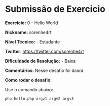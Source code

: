 # Submissão de Exercicio

**Exercicio:** 0 - Hello World

**Nickname:** sorenhe4rt

**Nível Técnico:** - Estudante

**Twitter**: https://twitter.com/sorenhe4rt

**Dificuldade de Resolução:** - Baixa

**Comentários:** Nesse desafio foi daora

**Como rodar o desafio**: 

Use o comando abaixo: 
```bash
php hello.php argv1 argv2 argv3
```